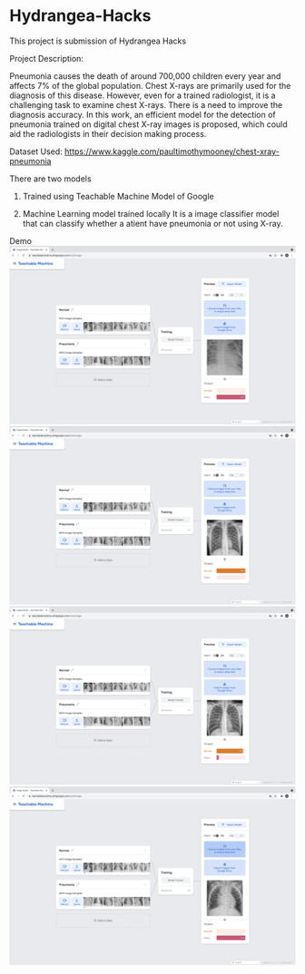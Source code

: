 # Hydrangea-Hacks

This project is submission of Hydrangea Hacks

Project Description:

Pneumonia causes the death of around 700,000 children every year and affects 7% of the global population. Chest X-rays are primarily used for the diagnosis of this disease. However, even for a trained radiologist, it is a challenging task to examine chest X-rays. There is a need to improve the diagnosis accuracy. In this work, an efficient model for the detection of pneumonia trained on digital chest X-ray images is proposed, which could aid the radiologists in their decision making process. 

Dataset Used: https://www.kaggle.com/paultimothymooney/chest-xray-pneumonia

There are two models

1. Trained using Teachable Machine 
    Model of Google

2. Machine Learning model trained locally 
    It is a image classifier model that can classify whether a atient have pneumonia or not using X-ray.

Demo 
![alt text](https://github.com/aradhya1201/Hydrangea-Hacks/blob/main/Detecting%20Pneumonia%20from%20X-ray%20Images/Demo/Screenshot%202021-06-20%20at%204.53.34%20PM.png)
![alt text](https://github.com/aradhya1201/Hydrangea-Hacks/blob/main/Detecting%20Pneumonia%20from%20X-ray%20Images/Demo/Screenshot%202021-06-20%20at%204.53.54%20PM.png)
![alt text](https://github.com/aradhya1201/Hydrangea-Hacks/blob/main/Detecting%20Pneumonia%20from%20X-ray%20Images/Demo/Screenshot%202021-06-20%20at%204.54.08%20PM.png)
![alt text](https://github.com/aradhya1201/Hydrangea-Hacks/blob/main/Detecting%20Pneumonia%20from%20X-ray%20Images/Demo/Screenshot%202021-06-20%20at%204.54.21%20PM.png)
